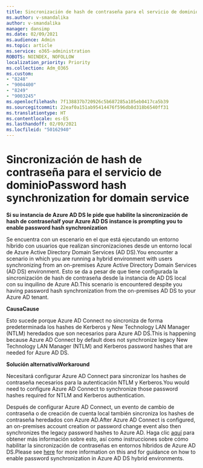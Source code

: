 ```yaml
---
title: Sincronización de hash de contraseña para el servicio de dominio
ms.author: v-smandalika
author: v-smandalika
manager: dansimp
ms.date: 02/09/2021
ms.audience: Admin
ms.topic: article
ms.service: o365-administration
ROBOTS: NOINDEX, NOFOLLOW
localization_priority: Priority
ms.collection: Adm_O365
ms.custom:
- "8248"
- "9004400"
- "8249"
- "9003245"
ms.openlocfilehash: 7f138837b720926c5b687285a105eb0417ca5b39
ms.sourcegitcommit: 22eaf0a151ab95414476f596db8d318b6540ff31
ms.translationtype: HT
ms.contentlocale: es-ES
ms.lasthandoff: 02/09/2021
ms.locfileid: "50162940"
---
```

# <a name="password-hash-synchronization-for-domain-service"></a><span data-ttu-id="1b17a-102">Sincronización de hash de contraseña para el servicio de dominio</span><span class="sxs-lookup"><span data-stu-id="1b17a-102">Password hash synchronization for domain service</span></span>

<span data-ttu-id="1b17a-103">**Si su instancia de Azure AD DS le pide que habilite la sincronización de hash de contraseña**</span><span class="sxs-lookup"><span data-stu-id="1b17a-103">**If your Azure AD DS instance is prompting you to enable password hash synchronization**</span></span>

<span data-ttu-id="1b17a-104">Se encuentra con un escenario en el que está ejecutando un entorno híbrido con usuarios que realizan sincronizaciones desde un entorno local de Azure Active Directory Domain Services (AD DS).</span><span class="sxs-lookup"><span data-stu-id="1b17a-104">You encounter a scenario in which you are running a hybrid environment with users synchronizing from an on-premises Azure Active Directory Domain Services (AD DS) environment.</span></span> <span data-ttu-id="1b17a-105">Esto se da a pesar de que tiene configurada la sincronización de hash de contraseña desde la instancia de AD DS local con su inquilino de Azure AD.</span><span class="sxs-lookup"><span data-stu-id="1b17a-105">This scenario is encountered despite you having password hash synchronization from the on-premises AD DS to your Azure AD tenant.</span></span>

<span data-ttu-id="1b17a-106">**Causa**</span><span class="sxs-lookup"><span data-stu-id="1b17a-106">**Cause**</span></span>

<span data-ttu-id="1b17a-107">Esto sucede porque Azure AD Connect no sincroniza de forma predeterminada los hashes de Kerberos y New Technology LAN Manager (NTLM) heredados que son necesarios para Azure AD DS.</span><span class="sxs-lookup"><span data-stu-id="1b17a-107">This is happening because Azure AD Connect by default does not synchronize legacy New Technology LAN Manager (NTLM) and Kerberos password hashes that are needed for Azure AD DS.</span></span>

<span data-ttu-id="1b17a-108">**Solución alternativa**</span><span class="sxs-lookup"><span data-stu-id="1b17a-108">**Workaround**</span></span> 

<span data-ttu-id="1b17a-109">Necesitará configurar Azure AD Connect para sincronizar los hashes de contraseña necesarios para la autenticación NTLM y Kerberos.</span><span class="sxs-lookup"><span data-stu-id="1b17a-109">You would need to configure Azure AD Connect to synchronize those password hashes required for NTLM and Kerberos authentication.</span></span>

<span data-ttu-id="1b17a-110">Después de configurar Azure AD Connect, un evento de cambio de contraseña o de creación de cuenta local también sincroniza los hashes de contraseña heredados con Azure AD.</span><span class="sxs-lookup"><span data-stu-id="1b17a-110">After Azure AD Connect is configured, an on-premises account creation or password change event also then synchronizes the legacy password hashes to Azure AD.</span></span> <span data-ttu-id="1b17a-111">Haga clic [aquí](https://docs.microsoft.com/azure/active-directory-domain-services/tutorial-configure-password-hash-sync) para obtener más información sobre esto, así como instrucciones sobre cómo habilitar la sincronización de contraseñas en entornos híbridos de Azure AD DS.</span><span class="sxs-lookup"><span data-stu-id="1b17a-111">Please see [here](https://docs.microsoft.com/azure/active-directory-domain-services/tutorial-configure-password-hash-sync) for more information on this and for guidance on how to enable password synchronization in Azure AD DS hybrid environments.</span></span>